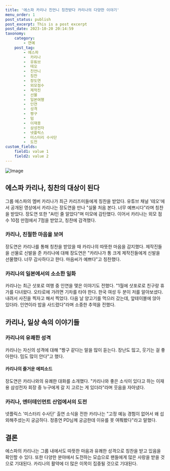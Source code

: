 ```yaml
---
title: '에스파 카리나 친언니 칭찬받다 카리나의 다양한 이야기'
menu_order: 1
post_status: publish
post_excerpt: This is a post excerpt
post_date: 2023-10-20 20:14:59
taxonomy:
    category:
        - 연예
    post_tag:
        - 에스파
        -  카리나
        -  유튜브
        -  테오
        -  친언니
        -  칭찬
        -  장도연
        -  외모점수
        -  제작진
        -  선물
        -  일본여행
        -  인연
        -  성격
        -  짱구
        -  밈
        -  이재용
        -  삼성전자
        -  넷플릭스
        -  미스터리 수사단
        -  도전
custom_fields:
    field1: value 1
    field2: value 2
---
```


![Image](https://mimgnews.pstatic.net/image/112/2024/02/06/202402061758118016074_20240206183017_01_20240206183101247.jpg?type=w540)


## 에스파 카리나, 칭찬의 대상이 된다

그룹 에스파의 멤버 카리나가 최근 카리즈미들에게 칭찬을 받았다. 유튜브 채널 '테오'에서 공개된 영상에서 카리나는 장도연을 만나 "실물 처음 본다. 너무 예쁘시다"라며 칭찬을 받았다. 장도연 또한 "AI인 줄 알았다"며 미모에 감탄했다. 이어서 카리나는 외모 점수 10점 만점에서 7점을 받았고, 칭찬에 감격했다. 

### 카리나, 친절한 마음을 보여

장도연은 카리나를 통해 칭찬을 받았을 때 카리나의 따뜻한 마음을 감지했다. 제작진들을 선물로 신발을 준 카리나에 대해 장도연은 "카리나가 통 크게 제작진들에게 신발을 선물했다. 너무 감사하다고 한다. 마음씨가 예쁘다"고 칭찬했다.

### 카리나의 일본에서의 소소한 일화

카리나는 최근 삿포로 여행 중 인연을 맺은 이야기도 전했다. "1월에 삿포로로 친구랑 휴가를 다녀왔다. 오타로에 가려면 기차를 타야 한다. 한국 여성 두 분이 저를 알아보셨다. 내려서 사진을 찍자고 해서 찍었다. 다음 날 양고기를 먹으러 갔는데, 앞테이블에 앉아 있더라. 인연이라 밥을 사드렸다"라며 소중한 추억을 전했다.

## 카리나, 일상 속의 이야기들

### 카리나의 유쾌한 성격

카리나는 자신의 성격에 대해 "짱구 같다는 말을 많이 듣는다. 장난도 많고, 웃기는 걸 좋아한다. 밈도 많이 안다"고 했다. 

#### 카리나의 즐거운 에피소드

장도연은 카리나와의 유쾌한 대화를 소개했다. "카리나와 좋은 소식이 있다고 하는 이재용 삼성전자 회장 중 누구에게 갈 지 고르는 게 있더라"라며 웃음을 자아냈다. 

### 카리나, 엔터테인먼트 산업에서의 도전

넷플릭스 '미스터리 수사단' 출연 소식을 전한 카리나는 "고정 예능 경험이 없어서 왜 섭외해주셨는지 궁금하다. 정종연 PD님께 궁금한데 이유를 못 여쭤봤다"라고 말했다.

## 결론

에스파의 카리나는 그룹 내에서도 따뜻한 마음과 유쾌한 성격으로 칭찬을 받고 있음을 확인할 수 있다. 또한 다양한 분야에서 도전하는 모습으로 팬들에게 많은 사랑을 받을 것으로 기대된다. 카리나의 활약에 더 많은 이목이 집중될 것으로 기대된다.
